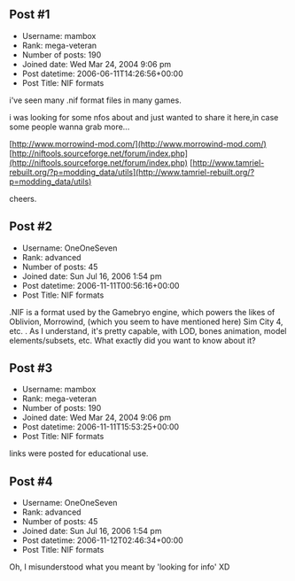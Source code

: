 ## Post #1
- Username: mambox
- Rank: mega-veteran
- Number of posts: 190
- Joined date: Wed Mar 24, 2004 9:06 pm
- Post datetime: 2006-06-11T14:26:56+00:00
- Post Title: NIF formats

i've seen many .nif format files in many games.

i was looking for some nfos about and just wanted to share it here,in case some people wanna grab more...

[http://www.morrowind-mod.com/](http://www.morrowind-mod.com/)
[http://niftools.sourceforge.net/forum/index.php](http://niftools.sourceforge.net/forum/index.php)
[http://www.tamriel-rebuilt.org/?p=modding_data/utils](http://www.tamriel-rebuilt.org/?p=modding_data/utils)


cheers.
## Post #2
- Username: OneOneSeven
- Rank: advanced
- Number of posts: 45
- Joined date: Sun Jul 16, 2006 1:54 pm
- Post datetime: 2006-11-11T00:56:16+00:00
- Post Title: NIF formats

.NIF is a format used by the Gamebryo engine, which powers the likes of Oblivion, Morrowind, (which you seem to have mentioned here) Sim City 4, etc. . As I understand, it's pretty capable, with LOD, bones animation, model elements/subsets, etc. What exactly did you want to know about it?
## Post #3
- Username: mambox
- Rank: mega-veteran
- Number of posts: 190
- Joined date: Wed Mar 24, 2004 9:06 pm
- Post datetime: 2006-11-11T15:53:25+00:00
- Post Title: NIF formats

links were posted for educational use.
## Post #4
- Username: OneOneSeven
- Rank: advanced
- Number of posts: 45
- Joined date: Sun Jul 16, 2006 1:54 pm
- Post datetime: 2006-11-12T02:46:34+00:00
- Post Title: NIF formats

Oh, I misunderstood what you meant by 'looking for info' XD
